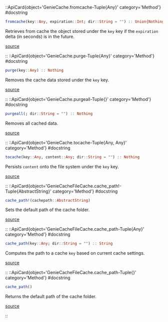 

::ApiCard{object='GenieCache.fromcache-Tuple{Any}' category='Method'}
#docstring



```julia
fromcache(key::Any, expiration::Int; dir::String = "") :: Union{Nothing,Any}
```


Retrieves from cache the object stored under the `key` key if the `expiration` delta (in seconds) is in the future.


[source](https://github.com/GenieFramework/GenieCacheFileCache.jl/blob/v2.0.0/src/GenieCacheFileCache.jl#L61-L65)

::
::ApiCard{object='GenieCache.purge-Tuple{Any}' category='Method'}
#docstring



```julia
purge(key::Any) :: Nothing
```


Removes the cache data stored under the `key` key.


[source](https://github.com/GenieFramework/GenieCacheFileCache.jl/blob/v2.0.0/src/GenieCacheFileCache.jl#L82-L86)

::
::ApiCard{object='GenieCache.purgeall-Tuple{}' category='Method'}
#docstring



```julia
purgeall(; dir::String = "") :: Nothing
```


Removes all cached data.


[source](https://github.com/GenieFramework/GenieCacheFileCache.jl/blob/v2.0.0/src/GenieCacheFileCache.jl#L94-L98)

::
::ApiCard{object='GenieCache.tocache-Tuple{Any, Any}' category='Method'}
#docstring



```julia
tocache(key::Any, content::Any; dir::String = "") :: Nothing
```


Persists `content` onto the file system under the `key` key.


[source](https://github.com/GenieFramework/GenieCacheFileCache.jl/blob/v2.0.0/src/GenieCacheFileCache.jl#L47-L51)

::
::ApiCard{object='GenieCacheFileCache.cache_path!-Tuple{AbstractString}' category='Method'}
#docstring



```julia
cache_path!(cachepath::AbstractString)
```


Sets the default path of the cache folder.


[source](https://github.com/GenieFramework/GenieCacheFileCache.jl/blob/v2.0.0/src/GenieCacheFileCache.jl#L20-L24)

::
::ApiCard{object='GenieCacheFileCache.cache_path-Tuple{Any}' category='Method'}
#docstring



```julia
cache_path(key::Any; dir::String = "") :: String
```


Computes the path to a cache `key` based on current cache settings.


[source](https://github.com/GenieFramework/GenieCacheFileCache.jl/blob/v2.0.0/src/GenieCacheFileCache.jl#L30-L34)

::
::ApiCard{object='GenieCacheFileCache.cache_path-Tuple{}' category='Method'}
#docstring



```julia
cache_path()
```


Returns the default path of the cache folder.


[source](https://github.com/GenieFramework/GenieCacheFileCache.jl/blob/v2.0.0/src/GenieCacheFileCache.jl#L10-L14)

::
